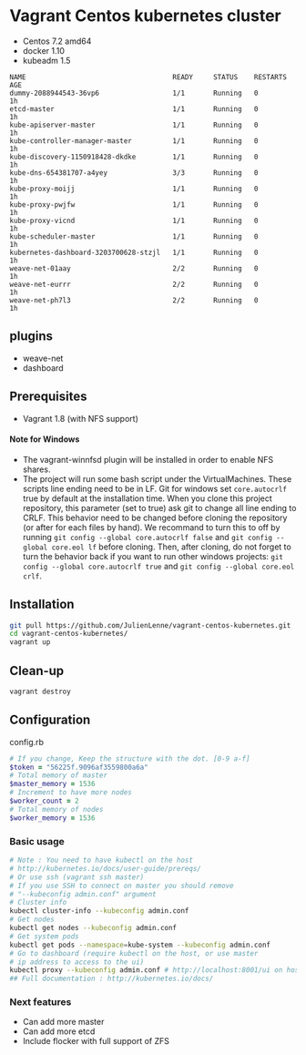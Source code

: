 # Vagrant Centos kubernetes cluster
- Centos 7.2 amd64
- docker 1.10
- kubeadm 1.5
```
NAME                                    READY     STATUS    RESTARTS   AGE
dummy-2088944543-36vp6                  1/1       Running   0          1h
etcd-master                             1/1       Running   0          1h
kube-apiserver-master                   1/1       Running   0          1h
kube-controller-manager-master          1/1       Running   0          1h
kube-discovery-1150918428-dkdke         1/1       Running   0          1h
kube-dns-654381707-a4yey                3/3       Running   0          1h
kube-proxy-moijj                        1/1       Running   0          1h
kube-proxy-pwjfw                        1/1       Running   0          1h
kube-proxy-vicnd                        1/1       Running   0          1h
kube-scheduler-master                   1/1       Running   0          1h
kubernetes-dashboard-3203700628-stzjl   1/1       Running   0          1h
weave-net-01aay                         2/2       Running   0          1h
weave-net-eurrr                         2/2       Running   0          1h
weave-net-ph7l3                         2/2       Running   0          1h
```

## plugins
- weave-net
- dashboard

## Prerequisites
- Vagrant 1.8 (with NFS support)

#### Note for Windows

- The vagrant-winnfsd plugin will be installed in order to enable NFS shares.
- The project will run some bash script under the VirtualMachines. These scripts line ending need to be in LF. Git for windows set ```core.autocrlf``` true by default at the installation time. When you clone this project repository, this parameter (set to true) ask git to change all line ending to CRLF. This behavior need to be changed before cloning the repository (or after for each files by hand). We recommand to turn this to off by running ```git config --global core.autocrlf false``` and ```git config --global core.eol lf``` before cloning. Then, after cloning, do not forget to turn the behavior back if you want to run other windows projects: ```git config --global core.autocrlf true``` and ```git config --global core.eol crlf```.

## Installation
```bash
git pull https://github.com/JulienLenne/vagrant-centos-kubernetes.git
cd vagrant-centos-kubernetes/
vagrant up
```
## Clean-up
```bash
vagrant destroy
```

## Configuration
config.rb
```ruby
# If you change, Keep the structure with the dot. [0-9 a-f]
$token = "56225f.9096af3559800a6a"
# Total memory of master
$master_memory = 1536
# Increment to have more nodes
$worker_count = 2
# Total memory of nodes
$worker_memory = 1536
```

### Basic usage
```bash
# Note : You need to have kubectl on the host
# http://kubernetes.io/docs/user-guide/prereqs/
# Or use ssh (vagrant ssh master)
# If you use SSH to connect on master you should remove
# "--kubeconfig admin.conf" argument
# Cluster info
kubectl cluster-info --kubeconfig admin.conf
# Get nodes
kubectl get nodes --kubeconfig admin.conf
# Get system pods
kubectl get pods --namespace=kube-system --kubeconfig admin.conf
# Go to dashboard (require kubectl on the host, or use master
# ip address to access to the ui)
kubectl proxy --kubeconfig admin.conf # http://localhost:8001/ui on host
## Full documentation : http://kubernetes.io/docs/
```

### Next features
- Can add more master
- Can add more etcd
- Include flocker with full support of ZFS
